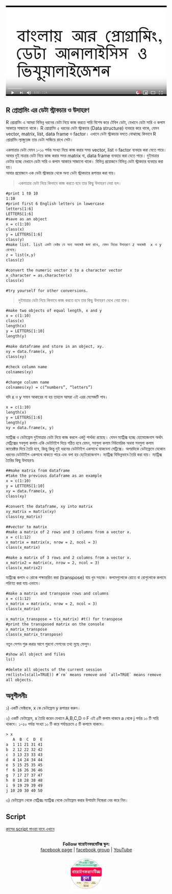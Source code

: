 [![Everything Is AWESOME](../files/youtube.png)](https://www.youtube.com/watch?v=KL7a15o0WC4 "Everything Is AWESOME")

## R প্রোগ্রামিং এর ডেটা স্ট্রাকচার ও উদাহরণ

R প্রোগ্রামিং এ আমরা  বিভিন্ন ধরনের ডেটা নিয়ে কাজ করতে পারি বিশেষ করে টেবিল ডেটা, যেখানে ডেটা সারি ও কলাম আকারে সাজানো থাকে। R প্রোগ্রামিং ৫ ধরনের ডেটা স্ট্রাকচার (Data structure) ব্যবহার করে থাকে, যেমন vector, matrix, list, data frame ও  factor। এখানে ডেটা স্ট্রাকচার বলতে বোঝাচ্ছে কিভাবে  R প্রোগ্রামিং ল্যাঙ্গুয়েজ তার ডেটা সাজিয়ে রাখে সেটা।
 
একমাত্রার ডেটা যেমন ১-১০ পর্যন্ত সংখ্যা নিয়ে কাজ করার সময় vector, list ও factor ব্যবহার করা যেতে পারে। আবার দুই মাত্রার ডেটা নিয়ে কাজ করার সময় matrix বা, data frame ব্যবহার করা যেতে পারে। দুইমাত্রার ডেটার হচ্ছে যেখানে ডেটা সারি ও কলাম আকারে সাজানো থাকে। বিভিন্ন প্রয়োজনে বিভিন্ন ডেটা স্ট্রাকচার ব্যবহার করা হয়।  
আবার প্রয়োজনে এক ডেটা স্ট্রাকচার থেকে অন্য ডেটা স্ট্রাকচারে রূপান্তর করা যায়। 

>একমাত্রার ডেটা নিয়ে কিভাবে কাজ করতে হবে তার কিছু উদাহরণ দেয়া হল। 

```{r}
#print 1 t0 10
1:10
#print first 6 English letters in lowercase
letters[1:6]
LETTERS[1:6]
#save as an object
x = c(1:10)
class(x)
y = LETTERS[1:6]
class(y)
#make list. list একটা ভেক্টর যে অন্য অবজেক্ট জমা রাখে, যেমন নিচের উদাহরণে z অবজেক্ট  x ও y রেখেছে। 
z = list(x,y)
class(z)

#convert the numeric vector x to a character vector 
x_character = as.character(x)
class(x)

#try yourself for other conversions.
```
 
>দুইমাত্রার ডেটা নিয়ে কিভাবে কাজ করতে হবে তার কিছু উদাহরণ দেখে নেয়া যাক। 

```{r}
#make two objects of equal length, x and y
x = c(1:10)
class(x)
length(x)
y = LETTERS[1:10]
length(y)

#make dataframe and store in an object, xy.
xy = data.frame(x, y)
class(xy)

#check column name
colnames(xy)

#change column name
colnames(xy) = c(“numbers”, “letters”)
```

যদি x ও y সমান আকারের না হয় তাহলে আমরা এই এরর মেসেজটি পাব। 

```{r, eval = FALSE}
x = c(1:10)
length(x)
y = LETTERS[1:6]
length(y)
xy = data.frame(x, y)
```

ম্যাট্রিক্স ও ডেটাফ্রেম দুইমাত্রার ডেটা নিয়ে কাজ করলে একটু পার্থক্য রয়েছে। যেমন ম্যাট্রিক্স হচ্ছে হোমোজেনাস অর্থাৎ মেট্রিক্সের সবগুলা কলাম একি ডেটাটাইপ দিয়ে গঠিত হবে যেমন, সবগুলা কলাম নিউমেরিক অথবা সবগুলা কলাম ক্যারেক্টার দিয়ে তৈরি হবে, কিন্তু কিন্তু দুই ধরনের ডেটাটাইপ একসাথে থাকবেনা মেট্রিক্সে। অপরদিকে ডেটাফ্রেমে যেকোন ধরনের ডেটাটাইপ একসাথে থাকতে পারে এবং বলা হয় হেটেরোজেনাস। ম্যাট্রিক্স বিভিন্নভাবে তৈরি করা যায়। ম্যাট্রিক্স তৈরির কিছু উদাহরণঃ 

```{r}
##make matrix from dataframe
#take the previous dataframe as an example
x = c(1:10)
y = LETTERS[1:10]
xy = data.frame(x, y)
class(xy)

#convert the dataframe, xy into matrix
xy_matrix = matrix(xy)
class(xy_matrix)

##vector to matrix
#make a matrix of 2 rows and 3 columns from a vector x.
x = c(1:12)
x_matrix = matrix(x, nrow = 2, ncol = 3) 
class(x_matrix)

#make a matrix of 3 rows and 2 columns from a vector x.
x_matrix2 = matrix(x, nrow = 2, ncol = 3) 
class(x_matrix2)
```

ম্যট্রিক্সে কলাম ও রোকে পক্ষান্তরিত করা (transpose) যায় খুব সহজে। কলামগুলোকে রোতে বা রোগুলোকে কলামে পরিণত করা যায় এভাবে। 

```{r}
#make a matrix and transpose rows and columns
x = c(1:12)
x_matrix = matrix(x, nrow = 2, ncol = 3) 
class(x_matrix)

x_matrix_transpose = t(x_matrix) #t() for transpose 
#print the transposed matrix on the console
x_matrix_transpose
class(x_matrix_transpose)
```

নতুন সেশন শুরু করার আগে পুরনো সেশনের তথ্য মুছে ফেলুন। 

```{r}
#show all object and files
ls()

#delete all objects of the current session
rm(list=ls(all=TRUE)) #`rm` means remove and `all=TRUE` means remove all objects.
```

## অনুশীলনীঃ 

১) একটি ভেক্টরকে, x কে ডেটাফ্রেম y রূপান্তর করুন। 

২) একটি ডেটাফ্রেম, x তৈরি করেন যেখানে A,B,C,D ও F এই ৫টি কলাম থাকবে a থেকে j পর্যন্ত ১০ টি সারি থাকবে। ১-৫০ পর্যন্ত সংখ্যা ১০ টি করে পর্যায়ক্রমে ৫ টি কলামে থাকবে। 

```{r, eval = FALSE}
> x
   A  B  C  D  E
a  1 11 21 31 41
b  2 12 22 32 42
c  3 13 23 33 43
d  4 14 24 34 44
e  5 15 25 35 45
f  6 16 26 36 46
g  7 17 27 37 47
h  8 18 28 38 48
i  9 19 29 39 49
j 10 20 30 40 50
```
৩) ডেটাফ্রেম থেকে মেট্রিক্সঃ ম্যাট্রিক্স থেকে ডেটাফ্রেম করার উপায়টা নিজেরা বের করে নিন।



## Script

[ক্লাসের script পাওয়া যাবে এখানে](https://github.com/Rashedul/R-Tutorials/blob/master/scripts/Lecture-02.R) 


## 

##




<p align="center">
  <b>Follow বায়োইনফরমেটিক্স স্কুল:</b><br>
  <a href="https://www.facebook.com/%E0%A6%AC%E0%A6%BE%E0%A6%AF%E0%A6%BC%E0%A7%8B%E0%A6%87%E0%A6%A8%E0%A6%AB%E0%A6%B0%E0%A6%AE%E0%A7%87%E0%A6%9F%E0%A6%BF%E0%A6%95%E0%A7%8D%E0%A6%B8-%E0%A6%B8%E0%A7%8D%E0%A6%95%E0%A7%81%E0%A6%B2-575599666193690/">facebook page</a> |
  <a href="https://www.facebook.com/groups/390262838074549/">facebook group</a> |
  <a href="https://www.youtube.com/channel/UCm-8CdrvGi2SjLEOUSCztIg?view_as=subscriber">YouTube</a>
  <br><br>
  <img src="../files/logo.png" height="100" width="100">
</p>